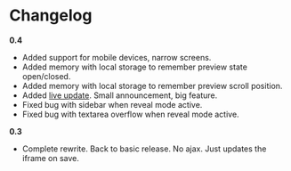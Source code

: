 # Changelog

**0.4**

- Added support for mobile devices, narrow screens.
- Added memory with local storage to remember preview state open/closed.
- Added memory with local storage to remember preview scroll position.
- Added [live update](docs/engine.md). Small announcement, big feature.
- Fixed bug with sidebar when reveal mode active.
- Fixed bug with textarea overflow when reveal mode active.

**0.3**

- Complete rewrite. Back to basic release. No ajax. Just updates the iframe on save.